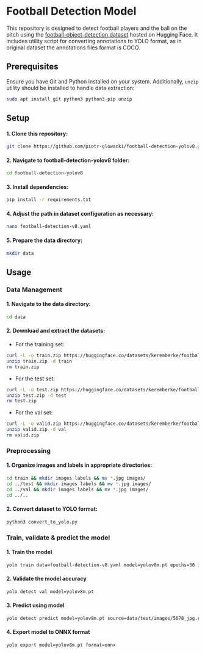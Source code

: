 # Football Detection Model
This repository is designed to detect football players and the ball on the pitch using the [football-object-detection dataset](https://huggingface.co/datasets/keremberke/football-object-detection) hosted on Hugging Face. It includes utility script for converting annotations to YOLO format, as in original dataset the annotations files format is COCO.

## Prerequisites
Ensure you have Git and Python installed on your system. Additionally, `unzip` utility should be installed to handle data extraction:
```bash
sudo apt install git python3 python3-pip unzip
```
## Setup
#### 1. Clone this repository:
```bash
git clone https://github.com/piotr-glowacki/football-detection-yolov8.git
```
#### 2. Navigate to football-detection-yolov8 folder:
```bash
cd football-detection-yolov8
```
#### 3. Install dependencies:
```bash
pip install -r requirements.txt
```
#### 4. Adjust the path in dataset configuration as necessary:
```bash
nano football-detection-v8.yaml
```
#### 5. Prepare the data directory:
```bash
mkdir data
```

## Usage
### Data Management
#### 1. Navigate to the data directory:
```bash
cd data
```
#### 2. Download and extract the datasets:
* For the training set:
```bash
curl -L -o train.zip https://huggingface.co/datasets/keremberke/football-object-detection/resolve/main/data/train.zip
unzip train.zip -d train
rm train.zip
```
* For the test set:
```bash
curl -L -o test.zip https://huggingface.co/datasets/keremberke/football-object-detection/resolve/main/data/test.zip
unzip test.zip -d test
rm test.zip
```
* For the val set:
```bash
curl -L -o valid.zip https://huggingface.co/datasets/keremberke/football-object-detection/resolve/main/data/valid.zip
unzip valid.zip -d val
rm valid.zip
```
### Preprocessing
#### 1. Organize images and labels in appropriate directories:
```bash
cd train && mkdir images labels && mv *.jpg images/
cd ../test && mkdir images labels && mv *.jpg images/
cd ../val && mkdir images labels && mv *.jpg images/
cd ../..
```
#### 2. Convert dataset to YOLO format:
```bash
python3 convert_to_yolo.py
```
### Train, validate & predict the model
#### 1. Train the model
```bash
yolo train data=football-detection-v8.yaml model=yolov8m.pt epochs=50 imgsz=640 
```
#### 2. Validate the model accuracy
```bash
yolo detect val model=yolov8m.pt
```
#### 3. Predict using model
```bash
yolo detect predict model=yolov8m.pt source=data/test/images/5678_jpg.rf.9d589921906c319c3d76ced9266a80c6.jpg
```
#### 4. Export model to ONNX format
```bash
yolo export model=yolov8m.pt format=onnx
```
